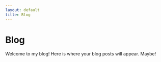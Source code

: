 ```yaml
---
layout: default
title: Blog
---
```


# Blog

Welcome to my blog! Here is where your blog posts will appear.  Maybe!
